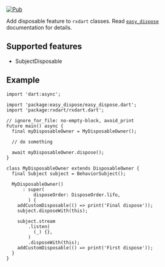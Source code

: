 [![Pub](https://img.shields.io/pub/v/easy_dispose_rxdart.svg)](https://pub.dev/packages/easy_dispose_rxdart)

 
Add disposable feature to `rxdart` classes.
Read [`easy_dispose`](https://pub.dev/packages/easy_dispose) documentation for details.

## Supported features

* SubjectDisposable

## Example

```
import 'dart:async';

import 'package:easy_dispose/easy_dispose.dart';
import 'package:rxdart/rxdart.dart';

// ignore_for_file: no-empty-block, avoid_print
Future main() async {
  final myDisposableOwner = MyDisposableOwner();

  // do something

  await myDisposableOwner.dispose();
}

class MyDisposableOwner extends DisposableOwner {
  final Subject subject = BehaviorSubject();

  MyDisposableOwner()
      : super(
          disposeOrder: DisposeOrder.lifo,
        ) {
    addCustomDisposable(() => print('Final dispose'));
    subject.disposeWith(this);

    subject.stream
        .listen(
          (_) {},
        )
        .disposeWith(this);
    addCustomDisposable(() => print('First dispose'));
  }
}


```